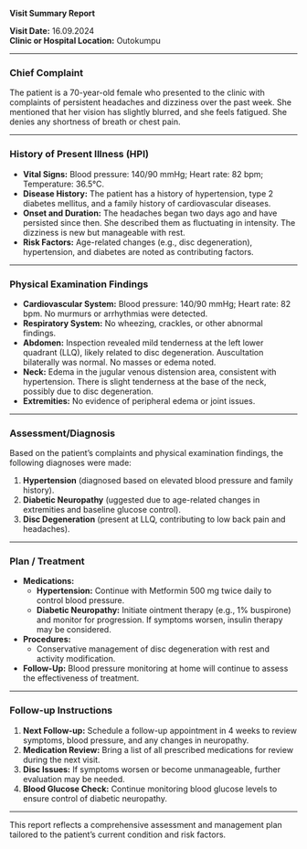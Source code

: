 

**Visit Summary Report**

**Visit Date:** 16.09.2024  
**Clinic or Hospital Location:** Outokumpu  

---

### **Chief Complaint**
The patient is a 70-year-old female who presented to the clinic with complaints of persistent headaches and dizziness over the past week. She mentioned that her vision has slightly blurred, and she feels fatigued. She denies any shortness of breath or chest pain.

---

### **History of Present Illness (HPI)**
- **Vital Signs:** Blood pressure: 140/90 mmHg; Heart rate: 82 bpm; Temperature: 36.5°C.
- **Disease History:** The patient has a history of hypertension, type 2 diabetes mellitus, and a family history of cardiovascular diseases.
- **Onset and Duration:** The headaches began two days ago and have persisted since then. She described them as fluctuating in intensity. The dizziness is new but manageable with rest.
- **Risk Factors:** Age-related changes (e.g., disc degeneration), hypertension, and diabetes are noted as contributing factors.

---

### **Physical Examination Findings**
- **Cardiovascular System:** Blood pressure: 140/90 mmHg; Heart rate: 82 bpm. No murmurs or arrhythmias were detected.
- **Respiratory System:** No wheezing, crackles, or other abnormal findings.
- **Abdomen:** Inspection revealed mild tenderness at the left lower quadrant (LLQ), likely related to disc degeneration. Auscultation bilaterally was normal. No masses or edema noted.
- **Neck:** Edema in the jugular venous distension area, consistent with hypertension. There is slight tenderness at the base of the neck, possibly due to disc degeneration.
- **Extremities:** No evidence of peripheral edema or joint issues.

---

### **Assessment/Diagnosis**
Based on the patient’s complaints and physical examination findings, the following diagnoses were made:
1. **Hypertension** (diagnosed based on elevated blood pressure and family history).
2. **Diabetic Neuropathy** (uggested due to age-related changes in extremities and baseline glucose control).
3. **Disc Degeneration** (present at LLQ, contributing to low back pain and headaches).

---

### **Plan / Treatment**
- **Medications:**
  - **Hypertension:** Continue with Metformin 500 mg twice daily to control blood pressure.
  - **Diabetic Neuropathy:** Initiate ointment therapy (e.g., 1% buspirone) and monitor for progression. If symptoms worsen, insulin therapy may be considered.
- **Procedures:**
  - Conservative management of disc degeneration with rest and activity modification.
- **Follow-Up:** Blood pressure monitoring at home will continue to assess the effectiveness of treatment.

---

### **Follow-up Instructions**
1. **Next Follow-up:** Schedule a follow-up appointment in 4 weeks to review symptoms, blood pressure, and any changes in neuropathy.
2. **Medication Review:** Bring a list of all prescribed medications for review during the next visit.
3. **Disc Issues:** If symptoms worsen or become unmanageable, further evaluation may be needed.
4. **Blood Glucose Check:** Continue monitoring blood glucose levels to ensure control of diabetic neuropathy.

---

This report reflects a comprehensive assessment and management plan tailored to the patient’s current condition and risk factors.